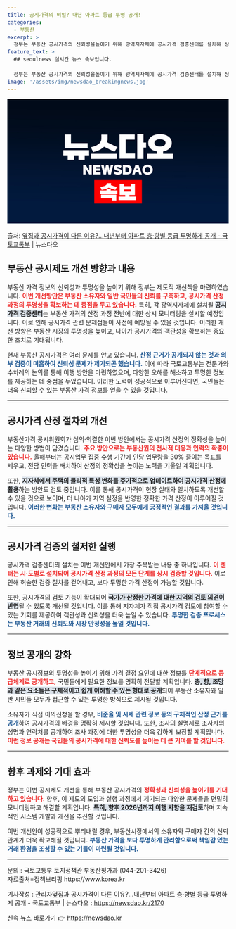 ```yaml
---
title: 공시가격의 비밀? 내년 아파트 등급 투명 공개!
categories:
  - 부동산
excerpt: >
  정부는 부동산 공시가격의 신뢰성을높이기 위해 광역지자체에 공시가격 검증센터를 설치해 상시 모니터링하고, 공시…
feature_text: >
  ## seoulnews 실시간 뉴스 속보입니다.

  정부는 부동산 공시가격의 신뢰성을높이기 위해 광역지자체에 공시가격 검증센터를 설치해 상시 모니터링하고, 공시…
image: '/assets/img/newsdao_breakingnews.jpg'
---
```


![뉴스다오 속보](/assets/img/newsdao_breakingnews.jpg)

<p>출처: <a href="https://newsdao.kr/2170" rel="dofollow">옆집과 공시가격이 다른 이유?…내년부터 아파트 층·향별 등급 투명하게 공개 - 국토교통부</a> | 뉴스다오</p>

<h2 data-ke-size="size26">부동산 공시제도 개선 방향과 내용</h2>

<p data-ke-size="size16">부동산 가격 정보의 신뢰성과 투명성을 높이기 위해 정부는 제도적 개선책을 마련하였습니다. <b><span style="color: #ee2323;">이번 개선방안은 부동산 소유자와 일반 국민들의 신뢰를 구축하고, 공시가격 산정 과정의 투명성을 확보하는 데 중점을 두고 있습니다.</span></b> 특히, 각 광역지자체에 설치될 <b><span style="background-color: #21538527;">공시가격 검증센터</span></b>는 부동산 가격의 산정 과정 전반에 대한 상시 모니터링을 실시할 예정입니다. 이로 인해 공시가격 관련 문제점들이 사전에 예방될 수 있을 것입니다. 이러한 개선 방향은 부동산 시장의 투명성을 높이고, 나아가 공시가격의 객관성을 확보하는 중요한 조치로 기대됩니다.</p>

<p data-ke-size="size16">현재 부동산 공시가격은 여러 문제를 안고 있습니다. <b><span style="color: #1a5490;">산정 근거가 공개되지 않는 것과 외부 검증이 미흡하여 신뢰성 문제가 제기되곤 했습니다.</span></b> 이에 따라 국토교통부는 전문가와 수차례의 논의를 통해 이행 방안을 마련하였으며, 다양한 오해를 해소하고 투명한 정보를 제공하는 데 중점을 두었습니다. 이러한 노력이 성공적으로 이루어진다면, 국민들은 더욱 신뢰할 수 있는 부동산 가격 정보를 얻을 수 있을 것입니다.</p>

<hr>

<h2 data-ke-size="size26">공시가격 산정 절차의 개선</h2>

<p data-ke-size="size16">부동산가격 공시위원회가 심의·의결한 이번 방안에서는 공시가격 산정의 정확성을 높이는 다양한 방법이 담겼습니다. <b><span style="color: #ee2323;">주요 방안으로는 부동산원의 전사적 대응과 인력의 확충이 있습니다.</span></b> 올해부터는 공시업무 집중 수행 기간에 인당 업무량을 30% 줄이는 목표를 세우고, 전담 인력을 배치하여 산정의 정확성을 높이는 노력을 기울일 계획입니다.</p>

<p data-ke-size="size16">또한, <b><span style="background-color: #21538527;">지자체에서 주택의 물리적 특성 변화를 주기적으로 업데이트하여 공시가격 산정에 활용</span></b>하는 방안도 검토 중입니다. 이를 통해 공시가격이 현장 실태와 일치하도록 개선할 수 있을 것으로 보이며, 더 나아가 지역 실정을 반영한 정확한 가격 산정이 이루어질 것입니다. <b><span style="color: #1a5490;">이러한 변화는 부동산 소유자와 구매자 모두에게 긍정적인 결과를 가져올 것입니다.</span></b></p>

<hr>

<h2 data-ke-size="size26">공시가격 검증의 철저한 실행</h2>

<p data-ke-size="size16">공시가격 검증센터의 설치는 이번 개선안에서 가장 주목받는 내용 중 하나입니다. <b><span style="color: #ee2323;">이 센터는 시·도별로 설치되어 공시가격 산정 과정의 모든 단계를 상시 검증할 것입니다.</span></b> 이로 인해 허술한 검증 절차를 걷어내고, 보다 투명한 가격 산정이 가능할 것입니다.</p>

<p data-ke-size="size16">또한, 공시가격의 검토 기능이 확대되어 <b><span style="background-color: #21538527;">국가가 산정한 가격에 대한 지역의 검토 의견이 반영</span></b>될 수 있도록 개선될 것입니다. 이를 통해 지자체가 직접 공시가격 검토에 참여할 수 있는 기회를 제공하여 객관성과 신뢰성을 더욱 높일 수 있습니다. <b><span style="color: #1a5490;">투명한 검증 프로세스는 부동산 거래의 신뢰도와 시장 안정성을 높일 것입니다.</span></b></p>

<hr>

<h2 data-ke-size="size26">정보 공개의 강화</h2>

<p data-ke-size="size16">부동산 공시정보의 투명성을 높이기 위해 가격 결정 요인에 대한 정보를 <b><span style="color: #ee2323;">단계적으로 등급체계로 공개하고,</span></b> 국민들에게 필요한 정보를 명확히 전달할 계획입니다. <b><span style="background-color: #21538527;">층, 향, 조망과 같은 요소들은 구체적이고 쉽게 이해할 수 있는 형태로 공개</span></b>되어 부동산 소유자와 일반 시민들 모두가 접근할 수 있는 투명한 방식으로 제시될 것입니다.</p>

<p data-ke-size="size16"> 소유자가 직접 이의신청을 할 경우, <b><span style="color: #1a5490;">비준율 및 시세 관련 정보 등의 구체적인 산정 근거를 공개</span></b>하여 공시가격의 배경을 명확히 제시할 것입니다. 또한, 조사의 실명제로 조사자의 성명과 연락처를 공개하여 조사 과정에 대한 투명성을 더욱 강하게 보장할 계획입니다. <b><span style="color: #ee2323;">이런 정보 공개는 국민들의 공시가격에 대한 신뢰도를 높이는 데 큰 기여를 할 것입니다.</span></b></p>

<hr>

<h2 data-ke-size="size26">향후 과제와 기대 효과</h2>

<p data-ke-size="size16">정부는 이번 공시제도 개선을 통해 부동산 공시가격의 <b><span style="color: #ee2323;">정확성과 신뢰성을 높이기를 기대하고 있습니다.</span></b> 향후, 이 제도의 도입과 실행 과정에서 제기되는 다양한 문제들을 면밀히 모니터링하고 해결할 계획입니다. <b><span style="background-color: #21538527;">특히, 향후 2026년까지 이행 사항을 재검토</span></b>하며 지속적인 시스템 개발과 개선을 추진할 것입니다.</p>

<p data-ke-size="size16">이번 개선안이 성공적으로 뿌리내릴 경우, 부동산시장에서의 소유자와 구매자 간의 신뢰 관계가 더욱 확고해질 것입니다. <b><span style="color: #1a5490;">부동산 가격을 보다 투명하게 관리함으로써 책임감 있는 거래 환경을 조성할 수 있는 기틀이 마련될 것입니다.</span></b></p>

<hr>

<p data-ke-size="size16">문의 : 국토교통부 토지정책관 부동산평가과 (044-201-3426)<br />자료출처=정책브리핑 https://www.korea.kr</p>
<p data-ke-size="size16">기사작성 : 관리자옆집과 공시가격이 다른 이유?…내년부터 아파트 층·향별 등급 투명하게 공개 - 국토교통부 | 뉴스다오  : <a href="https://newsdao.kr/2170">https://newsdao.kr/2170</a></p> 

신속 뉴스 바로가기 👉 <a href="https://newsdao.kr" rel="dofollow">https://newsdao.kr</a>


